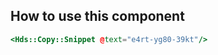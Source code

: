 ## How to use this component

<!-- use the same heading order from Guidelines -->
<!-- {basic invocation details} -->

<!-- This below is just an example of invocation, to get started -->
```handlebars
<Hds::Copy::Snippet @text="e4rt-yg80-39kt"/>
```
